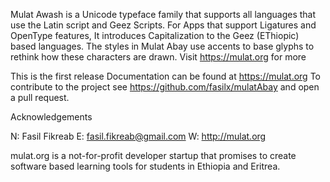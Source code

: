 Mulat Awash is a Unicode typeface family that supports all languages that use the Latin script and Geez Scripts. For Apps that support Ligatures and OpenType features, It introduces Capitalization to the Geez (EThiopic) based languages. The styles in Mulat Abay use accents to base glyphs to rethink how these characters are drawn. Visit https://mulat.org for more

This is the first release Documentation can be found at https://mulat.org To contribute to the project see https://github.com/fasilx/mulatAbay and open a pull request.

Acknowledgements

N: Fasil Fikreab E: fasil.fikreab@gmail.com W: http://mulat.org

mulat.org is a not-for-profit developer startup that promises to create software based learning tools for students in Ethiopia and Eritrea.